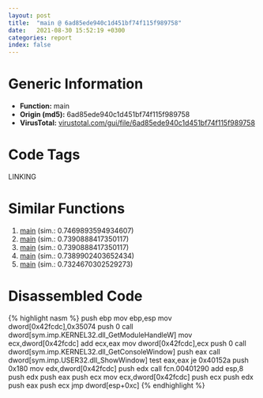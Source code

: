 ```yaml
---
layout: post
title:  "main @ 6ad85ede940c1d451bf74f115f989758"
date:   2021-08-30 15:52:19 +0300
categories: report
index: false
---
```


# Generic Information
- **Function:** main
- **Origin (md5):** 6ad85ede940c1d451bf74f115f989758
- **VirusTotal:** [virustotal.com/gui/file/6ad85ede940c1d451bf74f115f989758][virustotal_ref]

# Code Tags
<span class="tag" id="LINKING">LINKING</span>


# Similar Functions

1. [main][similar_1_ref] (sim.: 0.7469893594934607)
2. [main][similar_2_ref] (sim.: 0.7390888417350117)
3. [main][similar_3_ref] (sim.: 0.7390888417350117)
4. [main][similar_4_ref] (sim.: 0.7389902403652434)
5. [main][similar_5_ref] (sim.: 0.7324670302529273)


# Disassembled Code

{% highlight nasm %}
push ebp
mov ebp,esp
mov dword[0x42fcdc],0x35074
push 0
call dword[sym.imp.KERNEL32.dll_GetModuleHandleW]
mov ecx,dword[0x42fcdc]
add ecx,eax
mov dword[0x42fcdc],ecx
push 0
call dword[sym.imp.KERNEL32.dll_GetConsoleWindow]
push eax
call dword[sym.imp.USER32.dll_ShowWindow]
test eax,eax
je 0x40152a
push 0x180
mov edx,dword[0x42fcdc]
push edx
call fcn.00401290
add esp,8
push edx
push eax
push ecx
mov ecx,dword[0x42fcdc]
push ecx
push edx
push eax
push ecx
jmp dword[esp+0xc]
{% endhighlight %}


[similar_1_ref]: /report/main@aa974dc5fff056e4382e61f8a2699e58
[similar_2_ref]: /report/main@912beaab0bb0679fee17cef9ce127a44
[similar_3_ref]: /report/main@5a99618b63178d7a221552fe962992e3
[similar_4_ref]: /report/main@33755acdcc496b7cf141bfd1caed6919
[similar_5_ref]: /report/main@e71d3562ad1716eb3653036c0b2af0b5
[virustotal_ref]: https://www.virustotal.com/gui/file/6ad85ede940c1d451bf74f115f989758